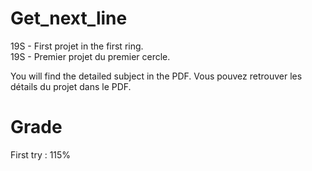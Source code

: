 # Get_next_line

19S - First projet in the first ring.  
19S - Premier projet du premier cercle.  

You will find the detailed subject in the PDF.
Vous pouvez retrouver les détails du projet dans le PDF.

# Grade 

First try : 115%
